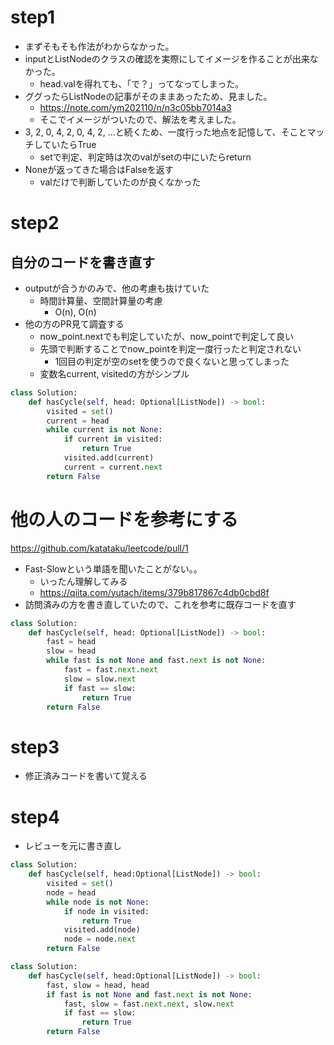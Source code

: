# step1

- まずそもそも作法がわからなかった。
- inputとListNodeのクラスの確認を実際にしてイメージを作ることが出来なかった。
  - head.valを得れても、「で？」ってなってしまった。
- ググったらListNodeの記事がそのままあったため、見ました。
  - https://note.com/ym202110/n/n3c05bb7014a3
  - そこでイメージがついたので、解法を考えました。
- 3, 2, 0, 4, 2, 0, 4, 2, ...と続くため、一度行った地点を記憶して、そことマッチしていたらTrue
  - setで判定、判定時は次のvalがsetの中にいたらreturn
- Noneが返ってきた場合はFalseを返す
  - valだけで判断していたのが良くなかった

# step2
## 自分のコードを書き直す
- outputが合うかのみで、他の考慮も抜けていた
  - 時間計算量、空間計算量の考慮
    - O(n), O(n)
- 他の方のPR見て調査する
  - now_point.nextでも判定していたが、now_pointで判定して良い
  - 先頭で判断することでnow_pointを判定一度行ったと判定されない
    - 1回目の判定が空のsetを使うので良くないと思ってしまった
  - 変数名current, visitedの方がシンプル
  
```python
class Solution:
    def hasCycle(self, head: Optional[ListNode]) -> bool:
        visited = set()
        current = head
        while current is not None:
            if current in visited:
                return True
            visited.add(current)
            current = current.next
        return False
```
  
# 他の人のコードを参考にする
https://github.com/katataku/leetcode/pull/1

- Fast-Slowという単語を聞いたことがない。。
  - いったん理解してみる
  - https://qiita.com/yutach/items/379b817867c4db0cbd8f
- 訪問済みの方を書き直していたので、これを参考に既存コードを直す
```python
class Solution:
    def hasCycle(self, head: Optional[ListNode]) -> bool:
        fast = head
        slow = head
        while fast is not None and fast.next is not None:
            fast = fast.next.next
            slow = slow.next
            if fast == slow:
                return True
        return False
```

# step3

- 修正済みコードを書いて覚える

# step4

- レビューを元に書き直し

```python
class Solution:
    def hasCycle(self, head:Optional[ListNode]) -> bool:
        visited = set()
        node = head
        while node is not None:
            if node in visited:
                return True
            visited.add(node)
            node = node.next
        return False
```

```python
class Solution:
    def hasCycle(self, head:Optional[ListNode]) -> bool:
        fast, slow = head, head
        if fast is not None and fast.next is not None:
            fast, slow = fast.next.next, slow.next
            if fast == slow:
                return True
        return False
```
